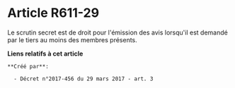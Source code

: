 # Article R611-29

Le scrutin secret est de droit pour l'émission des avis lorsqu'il est demandé par le tiers au moins des membres présents.

**Liens relatifs à cet article**

	**Créé par**:

	  - Décret n°2017-456 du 29 mars 2017 - art. 3
